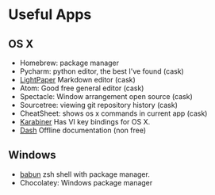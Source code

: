 # Useful Apps

## OS X

- Homebrew: package manager
- Pycharm: python editor, the best I've found (cask)
- [LightPaper](http://www.ashokgelal.com/lightpaper-for-mac/) Markdown editor (cask)
- Atom: Good free general editor (cask)
- Spectacle: Window arrangement open source (cask)
- Sourcetree: viewing git repository history (cask)
- CheatSheet: shows os x commands in current app (cask)
- [Karabiner](https://github.com/tekezo/Karabiner) Has VI key bindings for OS X.
- [Dash](https://kapeli.com/dash) Offline documentation (non free)


## Windows
- [babun](http://babun.github.io) zsh shell with package manager.
- Chocolatey: Windows package manager
